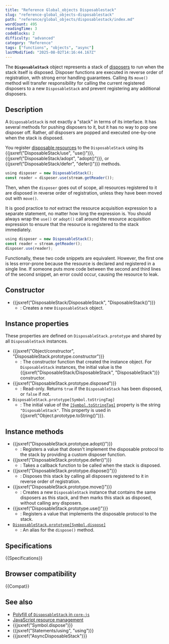 ```yaml
---
title: "Reference Global_objects Disposablestack"
slug: "reference-global_objects-disposablestack"
path: "reference/global_objects/disposablestack/index.md"
wordCount: 495
readingTime: 3
codeBlocks: 2
difficulty: "advanced"
category: "Reference"
tags: ["functions", "objects", "async"]
lastModified: "2025-08-02T14:16:44.167Z"
---
```



The **`DisposableStack`** object represents a stack of [disposers](/en-US/docs/Web/JavaScript/Reference/Statements/using) to run when the stack itself is disposed. Disposer functions are executed in reverse order of registration, with strong error handling guarantees. Calling its `move()` method will transfer responsibility for calling the current registered disposers to a new `DisposableStack` and prevent registering any additional disposers.

## Description

A `DisposableStack` is not exactly a "stack" in terms of its interface. It has several methods for pushing disposers to it, but it has no way to pop one disposer off. Rather, _all_ disposers are popped and executed one-by-one when the stack is disposed.

You register [disposable resources](/en-US/docs/Web/JavaScript/Guide/Resource_management) to the `DisposableStack` using its {{jsxref("DisposableStack/use", "use()")}}, {{jsxref("DisposableStack/adopt", "adopt()")}}, or {{jsxref("DisposableStack/defer", "defer()")}} methods.

```js
using disposer = new DisposableStack();
const reader = disposer.use(stream.getReader());
```

Then, when the `disposer` goes out of scope, all resources registered to it are disposed in reverse order of registration, unless they have been moved out with `move()`.

It is good practice to _not_ extract the resource acquisition expression to a separate statement, no matter how long the expression is. You should always wrap the `use()` or `adopt()` call around the resource acquisition expression to ensure that the resource is registered to the stack immediately.

```js example-bad
using disposer = new DisposableStack();
const reader = stream.getReader();
disposer.use(reader);
```

Functionally, these two code snippets are equivalent. However, the first one is less error-prone because the resource is declared and registered in a single line. If someone puts more code between the second and third lines of the second snippet, an error could occur, causing the resource to leak.

## Constructor

- {{jsxref("DisposableStack/DisposableStack", "DisposableStack()")}}
  - : Creates a new `DisposableStack` object.

## Instance properties

These properties are defined on `DisposableStack.prototype` and shared by all `DisposableStack` instances.

- {{jsxref("Object/constructor", "DisposableStack.prototype.constructor")}}
  - : The constructor function that created the instance object. For `DisposableStack` instances, the initial value is the {{jsxref("DisposableStack/DisposableStack", "DisposableStack")}} constructor.
- {{jsxref("DisposableStack.prototype.disposed")}}
  - : Read-only. Returns `true` if the `DisposableStack` has been disposed, or `false` if not.
- `DisposableStack.prototype[Symbol.toStringTag]`
  - : The initial value of the [`[Symbol.toStringTag]`](/en-US/docs/Web/JavaScript/Reference/Global_Objects/Symbol/toStringTag) property is the string `"DisposableStack"`. This property is used in {{jsxref("Object.prototype.toString()")}}.

## Instance methods

- {{jsxref("DisposableStack.prototype.adopt()")}}
  - : Registers a value that doesn't implement the disposable protocol to the stack by providing a custom disposer function.
- {{jsxref("DisposableStack.prototype.defer()")}}
  - : Takes a callback function to be called when the stack is disposed.
- {{jsxref("DisposableStack.prototype.dispose()")}}
  - : Disposes this stack by calling all disposers registered to it in reverse order of registration.
- {{jsxref("DisposableStack.prototype.move()")}}
  - : Creates a new `DisposableStack` instance that contains the same disposers as this stack, and then marks this stack as disposed, without calling any disposers.
- {{jsxref("DisposableStack.prototype.use()")}}
  - : Registers a value that implements the disposable protocol to the stack.
- [`DisposableStack.prototype[Symbol.dispose]`](/en-US/docs/Web/JavaScript/Reference/Global_Objects/DisposableStack/Symbol.dispose)
  - : An alias for the `dispose()` method.

## Specifications

{{Specifications}}

## Browser compatibility

{{Compat}}

## See also

- [Polyfill of `DisposableStack` in `core-js`](https://github.com/zloirock/core-js#explicit-resource-management)
- [JavaScript resource management](/en-US/docs/Web/JavaScript/Guide/Resource_management)
- {{jsxref("Symbol.dispose")}}
- {{jsxref("Statements/using", "using")}}
- {{jsxref("AsyncDisposableStack")}}
